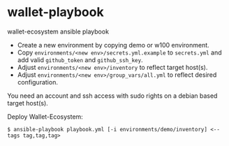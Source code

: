# wallet-playbook
wallet-ecosystem ansible playbook

* Create a new environment by copying demo or w100 environment.
* Copy `environments/<new env>/secrets.yml.example` to `secrets.yml` and add valid `github_token` and `github_ssh_key`.
* Adjust `environments/<new env>/inventory` to reflect target host(s).
* Adjust `environments/<new env>/group_vars/all.yml` to reflect desired configuration.

You need an account and ssh access with sudo rights on a debian based target host(s).

Deploy Wallet-Ecosystem:
```
$ ansible-playbook playbook.yml [-i environments/demo/inventory] <--tags tag,tag,tag>
```
